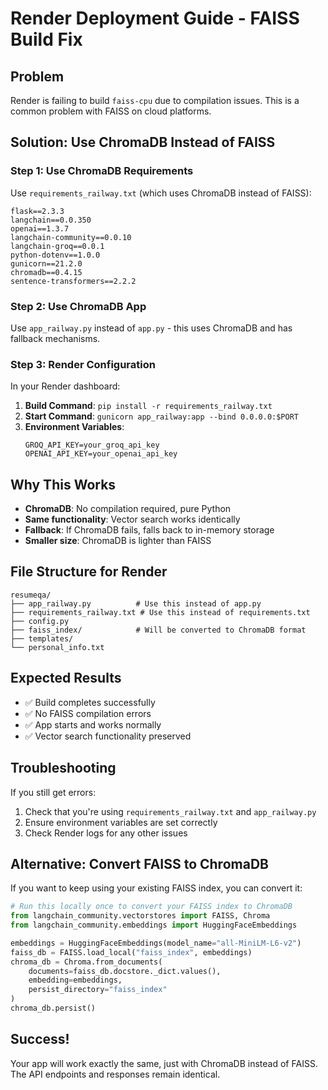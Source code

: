 # Render Deployment Guide - FAISS Build Fix

## Problem
Render is failing to build `faiss-cpu` due to compilation issues. This is a common problem with FAISS on cloud platforms.

## Solution: Use ChromaDB Instead of FAISS

### Step 1: Use ChromaDB Requirements
Use `requirements_railway.txt` (which uses ChromaDB instead of FAISS):
```
flask==2.3.3
langchain==0.0.350
openai==1.3.7
langchain-community==0.0.10
langchain-groq==0.0.1
python-dotenv==1.0.0
gunicorn==21.2.0
chromadb==0.4.15
sentence-transformers==2.2.2
```

### Step 2: Use ChromaDB App
Use `app_railway.py` instead of `app.py` - this uses ChromaDB and has fallback mechanisms.

### Step 3: Render Configuration
In your Render dashboard:

1. **Build Command**: `pip install -r requirements_railway.txt`
2. **Start Command**: `gunicorn app_railway:app --bind 0.0.0.0:$PORT`
3. **Environment Variables**:
   ```
   GROQ_API_KEY=your_groq_api_key
   OPENAI_API_KEY=your_openai_api_key
   ```

## Why This Works
- **ChromaDB**: No compilation required, pure Python
- **Same functionality**: Vector search works identically
- **Fallback**: If ChromaDB fails, falls back to in-memory storage
- **Smaller size**: ChromaDB is lighter than FAISS

## File Structure for Render
```
resumeqa/
├── app_railway.py          # Use this instead of app.py
├── requirements_railway.txt # Use this instead of requirements.txt
├── config.py
├── faiss_index/            # Will be converted to ChromaDB format
├── templates/
└── personal_info.txt
```

## Expected Results
- ✅ Build completes successfully
- ✅ No FAISS compilation errors
- ✅ App starts and works normally
- ✅ Vector search functionality preserved

## Troubleshooting
If you still get errors:
1. Check that you're using `requirements_railway.txt` and `app_railway.py`
2. Ensure environment variables are set correctly
3. Check Render logs for any other issues

## Alternative: Convert FAISS to ChromaDB
If you want to keep using your existing FAISS index, you can convert it:

```python
# Run this locally once to convert your FAISS index to ChromaDB
from langchain_community.vectorstores import FAISS, Chroma
from langchain_community.embeddings import HuggingFaceEmbeddings

embeddings = HuggingFaceEmbeddings(model_name="all-MiniLM-L6-v2")
faiss_db = FAISS.load_local("faiss_index", embeddings)
chroma_db = Chroma.from_documents(
    documents=faiss_db.docstore._dict.values(),
    embedding=embeddings,
    persist_directory="faiss_index"
)
chroma_db.persist()
```

## Success!
Your app will work exactly the same, just with ChromaDB instead of FAISS. The API endpoints and responses remain identical.
